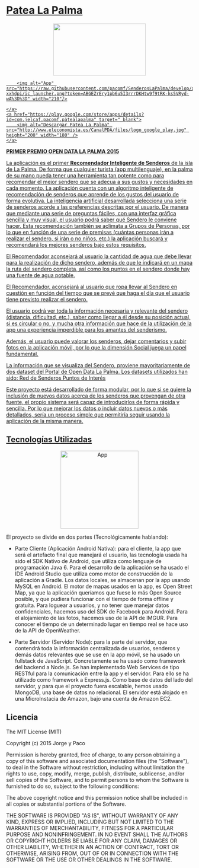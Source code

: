 # [Patea La Palma](http://tiny.cc/pateaLaPalma)

<p align="center">
<a href="http://www.opendatalapalma.es/" target="_blank"><img src="https://dl.dropboxusercontent.com/u/23163327/img/primero.png" height="140" width="250"></img></a>
    <a href="http://tiny.cc/pateaLaPalma" target="_blank">

        <img alt="App" src="https://raw.githubusercontent.com/pacomf/SenderosLaPalma/develop/android/PateaLaPalma/app/src/main/res/drawable-xxhdpi/ic_launcher.png?token=ABGEZrEry1pb6u5I3rrrDKHtw9f9tRK-ks5VRyd-wA%3D%3D" width="210"/>

    </a>
    <a href="https://play.google.com/store/apps/details?id=com.jelcaf.pacomf.patealapalma" target="_blank">
        <img alt="Descargar Patea La Palma" src="http://www.eleconomista.es/CanalPDA/files/logo_google_play.jpg" height="200" width="180" />
    </a>
</p>



**PRIMER PREMIO OPEN DATA LA PALMA 2015**

La aplicación es el primer **Recomendador Inteligente de Senderos** de la isla de La Palma. De forma que cualquier turista (app multilenguaje), en la palma de su mano pueda tener una herramienta tan potente como para recomendar el mejor sendero que se adecua a sus gustos y necesidades en cada momento. La aplicación cuenta con un algoritmo inteligente de recomendación de senderos que aprende de los gustos del usuario de forma evolutiva. La inteligencia artificial desarrollada selecciona una serie de senderos acorde a las preferencias descritas por el usuario. De manera que mediante una serie de preguntas fáciles, con una interfaz gráfica sencilla y muy visual, el usuario podrá saber qué Sendero le conviene hacer. Esta recomendación también se aclimata a Grupos de Personas, por lo que en función de una serie de premisas (cuántas personas irán a realizar el sendero, si irán o no niños, etc.) la aplicación buscará y recomendará los mejores senderos bajo estos requisitos.

El Recomendador aconsejará al usuario la cantidad de agua que debe llevar para la realización de dicho sendero, además de que le indicará en un mapa la ruta del sendero completa, así como los puntos en el sendero donde hay una fuente de agua potable.

El Recomendador, aconsejará al usuario que ropa llevar al Sendero en cuestión en función del tiempo que se prevé que haga el día que el usuario tiene previsto realizar el sendero.

El usuario podrá ver toda la información necesaria y relevante del sendero (distancia, dificultad, etc.), saber como llegar a él desde su posición actual, si es circular o no, y mucha otra información que hace de la utilización de la app una experiencia imperdible para los amantes del senderismo.

Además, el usuario puede valorar los senderos, dejar comentarios y subir fotos en la aplicación móvil, por lo que la dimensión Social juega un papel fundamental.

La información que se visualiza del Sendero, proviene mayoritariamente de dos dataset del Portal de Open Data La Palma. Los datasets utilizados han sido:
Red de Senderos
Puntos de Interés

Este proyecto está desarrollado de forma modular, por lo que si se quiere la inclusión de nuevos datos acerca de los senderos que provengan de otra fuente, el propio sistema será capaz de introducirlos de forma rápida y sencilla. Por lo que mejorar los datos o incluir datos nuevos o más detallados, sería un proceso simple que permitiría seguir usando la aplicación de la misma manera.

## Tecnologías Utilizadas

<a href="http://tiny.cc/pateaLaPalma" target="_blank">
  <p align="center">
    <img alt="App" src="https://raw.githubusercontent.com/pacomf/SenderosLaPalma/develop/android/PateaLaPalma/app/src/main/res/drawable-xxhdpi/ic_launcher.png?token=ABGEZrEry1pb6u5I3rrrDKHtw9f9tRK-ks5VRyd-wA%3D%3D" width="210"/>
  </p>
</a>

El proyecto se divide en dos partes (Tecnológicamente hablando):
* Parte Cliente (Aplicación Android Nativa): para el cliente, la app que será el artefacto final que manejará el usuario, las tecnología usada ha sido el SDK Nativo de Android, que utiliza como lenguaje de programación Java 6. Para el desarrollo de la aplicación se ha usado el IDE Android Studio que utiliza como motor de construcción de la aplicación a Gradle. Los datos locales, se almacenan por la app usando MySQL en Android. El motor de mapas usados en la app, es Open Street Map, ya que la aplicación queríamos que fuese lo más Open Source posible, y que pudiera funcionar con el tiempo de forma offline y gratuita. Para loguear a usuarios, y no tener que manejar datos confidenciales, hacemos uso del SDK de Facebook para Android. Para el alojamiento de las fotos, hacemos uso de la API de IMGUR. Para conocer el tiempo de un determinado lugar en tiempo real se hace uso de la API de OpenWeather.

* Parte Servidor (Servidor Node): para la parte del servidor, que contendrá toda la información centralizada de usuarios, senderos y demás datos relevantes que se use en la app móvil, se ha usado un fullstack de JavaScript. Concretamente se ha usado como framework del backend a Node.js. Se han implementado Web Services de tipo RESTful para la comunicación entre la app y el servidor. Para ello se ha utilizado como framework a Express.js. Como base de datos del lado del servidor, y para que el proyecto fuera escalable, hemos usado MongoDB, una base de datos no relacional. El servidor está alojado en una MicroInstacia de Amazon, bajo una cuenta de Amazon EC2.

## Licencia

The MIT License (MIT)

Copyright (c) 2015 Jorge y Paco

Permission is hereby granted, free of charge, to any person obtaining a copy of this software and associated documentation files (the "Software"), to deal in the Software without restriction, including without limitation the rights to use, copy, modify, merge, publish, distribute, sublicense, and/or sell copies of the Software, and to permit persons to whom the Software is furnished to do so, subject to the following conditions:

The above copyright notice and this permission notice shall be included in all copies or substantial portions of the Software.

THE SOFTWARE IS PROVIDED "AS IS", WITHOUT WARRANTY OF ANY KIND, EXPRESS OR IMPLIED, INCLUDING BUT NOT LIMITED TO THE WARRANTIES OF MERCHANTABILITY, FITNESS FOR A PARTICULAR PURPOSE AND NONINFRINGEMENT. IN NO EVENT SHALL THE AUTHORS OR COPYRIGHT HOLDERS BE LIABLE FOR ANY CLAIM, DAMAGES OR OTHER LIABILITY, WHETHER IN AN ACTION OF CONTRACT, TORT OR OTHERWISE, ARISING FROM, OUT OF OR IN CONNECTION WITH THE SOFTWARE OR THE USE OR OTHER DEALINGS IN THE SOFTWARE.

